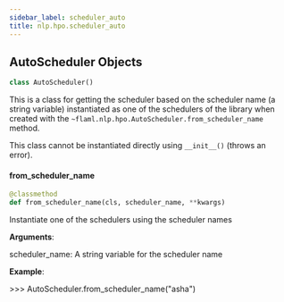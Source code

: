```yaml
---
sidebar_label: scheduler_auto
title: nlp.hpo.scheduler_auto
---
```


## AutoScheduler Objects

```python
class AutoScheduler()
```

This is a class for getting the scheduler based on the scheduler name
(a string variable) instantiated as one of the schedulers of the library when
created with the `~flaml.nlp.hpo.AutoScheduler.from_scheduler_name` method.

This class cannot be instantiated directly using ``__init__()`` (throws an error).

#### from\_scheduler\_name

```python
@classmethod
def from_scheduler_name(cls, scheduler_name, **kwargs)
```

Instantiate one of the schedulers using the scheduler names

**Arguments**:

  scheduler_name:
  A string variable for the scheduler name
  

**Example**:

  &gt;&gt;&gt; AutoScheduler.from_scheduler_name(&quot;asha&quot;)

